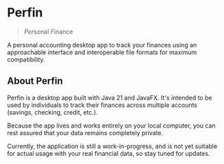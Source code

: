 # Perfin

> *Per*sonal *Fin*ance

A personal accounting desktop app to track your finances using an approachable
interface and interoperable file formats for maximum compatibility.

## About Perfin

Perfin is a desktop app built with Java 21 and JavaFX. It's intended to be used
by individuals to track their finances across multiple accounts (savings,
checking, credit, etc.).

Because the app lives and works entirely on your local computer, you can rest
assured that your data remains completely private.

Currently, the application is still a work-in-progress, and is not yet suitable
for actual usage with your real financial data, so stay tuned for updates.
